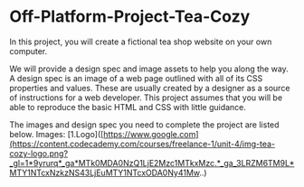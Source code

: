 # Off-Platform-Project-Tea-Cozy
In this project, you will create a fictional tea shop website on your own computer.

We will provide a design spec and image assets to help you along the way. A design spec is an image of a web page outlined with all of its CSS properties and values. These are usually created by a designer as a source of instructions for a web developer. This project assumes that you will be able to reproduce the basic HTML and CSS with little guidance.

The images and design spec you need to complete the project are listed below.
Images:
[1.Logo]([https://www.google.com](https://content.codecademy.com/courses/freelance-1/unit-4/img-tea-cozy-logo.png?_gl=1*9yrurq*_ga*MTk0MDA0NzQ1LjE2Mzc1MTkxMzc.*_ga_3LRZM6TM9L*MTY1NTcxNzkzNS43LjEuMTY1NTcxODA0Ny41Mw..)


